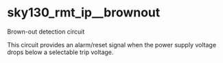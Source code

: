 # sky130_rmt_ip__brownout
Brown-out detection circuit

This circuit provides an alarm/reset signal when the power supply voltage drops
below a selectable trip voltage.

